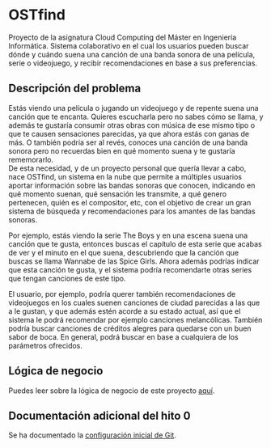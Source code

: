 # OSTfind
Proyecto de la asignatura Cloud Computing del Máster en Ingeniería Informática. Sistema colaborativo en el cual los usuarios pueden buscar dónde y cuándo suena una canción de una banda sonora de una película, serie o videojuego, y recibir recomendaciones en base a sus preferencias. 

## Descripción del problema
Estás viendo una película o jugando un videojuego y de repente suena una canción que te encanta. Quieres escucharla pero no sabes cómo se llama, y además te gustaría consumir otras obras con música de ese mismo tipo o que te causen sensaciones parecidas, ya que ahora estás con ganas de más. O también podría ser al revés, conoces una canción de una banda sonora pero no recuerdas bien en qué momento suena y te gustaría rememorarlo.     
De esta necesidad, y de un proyecto personal que quería llevar a cabo, nace OSTfind, un sistema en la nube que permite a múltiples usuarios aportar información sobre las bandas sonoras que conocen, indicando en qué momento suenan, qué sensación les transmite, a qué genero pertenecen, quién es el compositor, etc, con el objetivo de crear un gran sistema de búsqueda y recomendaciones para los amantes de las bandas sonoras.

Por ejemplo, estás viendo la serie The Boys y en una escena suena una canción que te gusta, entonces buscas el capítulo de esta serie que acabas de ver y el minuto en el que suena, descubriendo que la canción que buscas se llama Wannabe de las Spice Girls. Ahora además podrías indicar que esta canción te gusta, y el sistema podría recomendarte otras series que tengan canciones de este tipo.

El usuario, por ejemplo, podría querer también recomendaciones de videojuegos en los cuales suenen canciones de ciudad parecidas a las que a le gustan, y que además estén acorde a su estado actual, así que el sistema le podrá recomendar por ejemplo canciones melancólicas. También podría buscar canciones de créditos alegres para quedarse con un buen sabor de boca. En general, podrá buscar en base a cualquiera de los parámetros ofrecidos.

## Lógica de negocio
Puedes leer sobre la lógica de negocio de este proyecto [aquí](./docs/logica_negocio.md).

## Documentación adicional del hito 0
Se ha documentado la [configuración inicial de Git](./docs/configuracion_entorno.md).